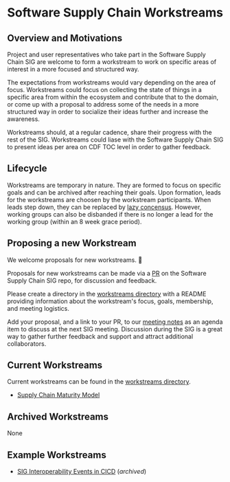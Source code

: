 # Software Supply Chain Workstreams

## Overview and Motivations

Project and user representatives who take part in the Software Supply Chain SIG are welcome to form a workstream to work on specific areas of interest in a more focused and structured way.

The expectations from workstreams would vary depending on the area of focus. Workstreams could focus on collecting the state of things in a specific area from within the ecosystem and contribute that to the domain, or come up with a proposal to address some of the needs in a more structured way in order to socialize their ideas further and increase the awareness.

Workstreams should, at a regular cadence, share their progress with the rest of the SIG. Workstreams could liase with the Software Supply Chain SIG to present ideas per area on CDF TOC level in order to gather feedback.

## Lifecycle

Workstreams are temporary in nature. They are formed to focus on specific goals and can be archived after reaching their goals. Upon formation, leads for the workstreams are choosen by the workstream participants. When leads step down, they can be replaced by [lazy concensus](https://wiki.openoffice.org/wiki/Documentation/FAQ/ProjectLevel/CommunityQuestions/What_is_%22Lazy_Consensus%22%3F). However, working groups can also be disbanded if there is no longer a lead for the working group (within an 8 week grace period).

## Proposing a new Workstream

We welcome proposals for new workstreams. 🎉

Proposals for new workstreams can be made via a [PR](https://github.com/cdfoundation/sig-software-supply-chain/pulls) on the Software Supply Chain SIG repo, for discussion and feedback.

Please create a directory in the [workstreams directory](../workstreams/) with a README providing information about the workstream's focus, goals, membership, and meeting logistics.

Add your proposal, and a link to your PR, to our [meeting notes](https://hackmd.io/MX4W9EE0RBeO3xfJ9wDi_Q) as an agenda item to discuss at the next SIG meeting. Discussion during the SIG is a great way to gather further feedback and support and attract additional collaborators.

## Current Workstreams

Current workstreams can be found in the [workstreams directory](../workstreams/).

* [Supply Chain Maturity Model](../workstreams/scmm/README.md)

## Archived Workstreams

None

## Example Workstreams

* [SIG Interoperability Events in CICD](https://github.com/cdfoundation/sig-interoperability/tree/main/workstreams/archived/events_in_cicd) (*archived*)
